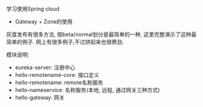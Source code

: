 学习使用Spring cloud

* Gateway + Zone的使用


灰度发布有很多方法, 按beta/normal划分是最简单的一种, 这里完整演示了这种最简单的例子. 网上有很多例子,不过拼起来也很费劲.

模块说明:
* eureka-server: 注册中心
* hello-remotename-core: 接口定义
* hello-remotename: remote名称服务
* hello-nameservice: 名称服务(本地, 远程, 通过网关三种方式)
* hello-gateway: 网关

